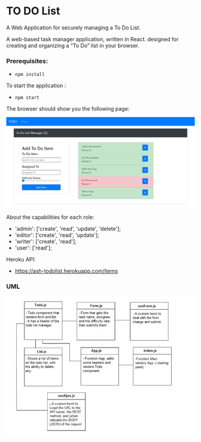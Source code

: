# TO DO List

A Web Application for securely managing a To Do List.

A web-based task manager application, written in React. designed for creating and organizing a “To Do” list in your browser.


### Prerequisites:

- `npm install`

To start the application :

- `npm start`

The browser should show you the following page:

![](./assets/main.JPG)


About the capabilities for each role:

- 'admin': ['create', 'read', 'update', 'delete'];
- 'editor': ['create', 'read', 'update'];
- 'writer': ['create', 'read'];
- 'user': ['read'];


Heroku API:

- https://ash-todolist.herokuapp.com/items

### UML

![](./assets/uml.JPG)